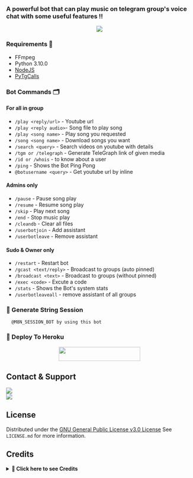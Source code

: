 ### A powerful bot that can play music on telegram group's voice chat with some useful features !!

<p align="center">
  <img src="https://telegra.ph/file/293dedac23a73f2e03147.jpg">
</p>

<h3>Requirements 📝</h3>

- FFmpeg
- Python 3.10.0
- [NodeJS](https://nodesource.com/)
- [PyTgCalls](https://github.com/pytgcalls/pytgcalls)

### Bot Commands 🗂️
#### For all in group
- `/play <reply/url>` - Youtube url
- `/play <reply audio>`- Song file to play song
- `/play <song name>` - Play song you requested
- `/song <song name>` - Download songs you want
- `/search <query>` - Search videos on youtube with details
- `/tgm or /telegraph` - Generate TeleGraph link of given media
- `/id or /whois` - to know about a user
- `/ping` - Shows the Bot Ping Pong 
- `@botusername <query>` - Get youtube url by inline

#### Admins only
- `/pause` - Pause song play
- `/resume` - Resume song play
- `/skip` - Play next song
- `/end` - Stop music play
- `/cleandb` - Clear all files
- `/userbotjoin` - Add assistant
- `/userbotleave` - Remove assistant

#### Sudo & Owner only
- `/restart` - Restart bot
- `/gcast <text/reply>` - Broadcast to groups (auto pinned)
- `/broadcast <text>` - Broadcast to groups (without pinned)
- `/exec <code>` - Excute a code
- `/stats` - Shows the Bot's system stats
- `/userbotleaveall` - remove assistant of all groups


### 🚨 Generate String Session
      @M8N_SESSION_BOT by using this bot


### 🚀 Deploy To Heroku
  
  <p align="center"><a href="https://heroku.com/deploy?template=https://github.com/UnknownMortal/M8N-Music-Bot"> <img src="https://img.shields.io/badge/Deploy%20To%20Heroku-yellow?style=for-the-badge&logo=heroku" width="220" height="38.45"/></a></p>


## Contact & Support

<a href="https://t.me/the_alter_egos"><img src="https://img.shields.io/badge/Join-Support%20Group-blue.svg?style=for-the-badge&logo=Telegram"></a><br>
<a href="https://t.me/ganda_pipul"><img src="https://img.shields.io/badge/Join-Updates%20Channel-blue.svg?style=for-the-badge&logo=Telegram"></a><br>

## License

Distributed under the [GNU General Public License v3.0 License](https://github.com/UnknownMortal/M8N-Music-Bot/blob/main/LICENSE) See `LICENSE.md` for more information.

## Credits

</details>

<details>
<summary><b>🌟 Click here to see Credits </b></summary>
<br>
 
- CallsMusic 
- 
- Pyrogram
- Mortal
- 
- PyTgCalls
